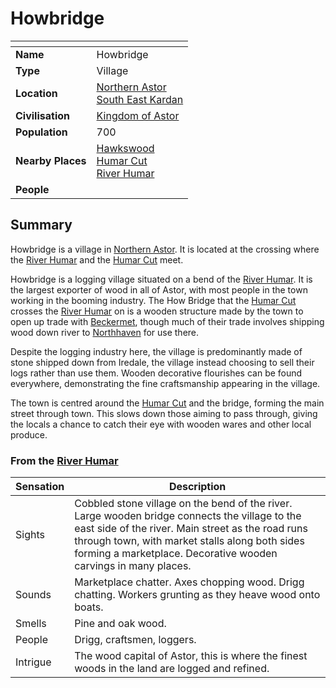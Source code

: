 # Howbridge

| []() | |
| --- | --- |
| **Name** | Howbridge |
| **Type** | Village |
| **Location** | [Northern Astor](../regions/northern-astor.md)<br />[South East Kardan](../regions/south-east-kardan.md) |
| **Civilisation** | [Kingdom of Astor](../../civilisations/kingdom-of-astor/README.md) |
| **Population** | 700 |
| **Nearby Places** | [Hawkswood](../forests/hawkswood.md)<br />[Humar Cut](../roads/humar-cut.md)<br />[River Humar](../rivers-lakes/river-humar.md) |
| **People** | |

## Summary

Howbridge is a village in [Northern Astor](../regions/northern-astor.md). It is located at the crossing where the [River Humar](../rivers-lakes/river-humar.md) and the [Humar Cut](../roads/humar-cut.md) meet.

Howbridge is a logging village situated on a bend of the [River Humar](../rivers-lakes/river-humar.md). It is the largest exporter of wood in all of Astor, with most people in the town working in the booming industry. The How Bridge that the [Humar Cut](../roads/humar-cut.md) crosses the [River Humar](../rivers-lakes/river-humar.md) on is a wooden structure made by the town to open up trade with [Beckermet](beckermet.md), though much of their trade involves shipping wood down river to [Northhaven](../cities/northhaven.md) for use there.

Despite the logging industry here, the village is predominantly made of stone shipped down from Iredale, the village instead choosing to sell their logs rather than use them. Wooden decorative flourishes can be found everywhere, demonstrating the fine craftsmanship appearing in the village.

The town is centred around the [Humar Cut](../roads/humar-cut.md) and the bridge, forming the main street through town. This slows down those aiming to pass through, giving the locals a chance to catch their eye with wooden wares and other local produce.

### From the [River Humar](../rivers-lakes/river-humar.md)

| Sensation | Description |
| ---- | --- |
| Sights | Cobbled stone village on the bend of the river. Large wooden bridge connects the village to the east side of the river. Main street as the road runs through town, with market stalls along both sides forming a marketplace. Decorative wooden carvings in many places. |
| Sounds | Marketplace chatter. Axes chopping wood. Drigg chatting. Workers grunting as they heave wood onto boats. |
| Smells | Pine and oak wood. |
| People | Drigg, craftsmen, loggers. |
| Intrigue | The wood capital of Astor, this is where the finest woods in the land are logged and refined. |
